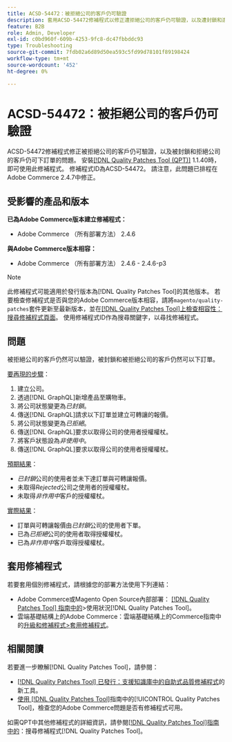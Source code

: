 ```yaml
---
title: ACSD-54472：被拒絕公司的客戶仍可驗證
description: 套用ACSD-54472修補程式以修正遭拒絕公司的客戶仍可驗證，以及遭封鎖和遭拒絕公司的客戶仍可下訂單的Adobe Commerce問題。
feature: B2B
role: Admin, Developer
exl-id: c0bd960f-609b-4253-9fc8-dc47fbbddc93
type: Troubleshooting
source-git-commit: 7fdb02a6d89d50ea593c5fd99d78101f89198424
workflow-type: tm+mt
source-wordcount: '452'
ht-degree: 0%

---
```


# ACSD-54472：被拒絕公司的客戶仍可驗證

ACSD-54472修補程式修正被拒絕公司的客戶仍可驗證，以及被封鎖和拒絕公司的客戶仍可下訂單的問題。 安裝[[!DNL Quality Patches Tool (QPT)]](https://experienceleague.adobe.com/zh-hant/docs/commerce-operations/tools/quality-patches-tool/quality-patches-tool-to-self-serve-quality-patches) 1.1.40時，即可使用此修補程式。 修補程式ID為ACSD-54472。 請注意，此問題已排程在Adobe Commerce 2.4.7中修正。

## 受影響的產品和版本

**已為Adobe Commerce版本建立修補程式：**

* Adobe Commerce （所有部署方法） 2.4.6

**與Adobe Commerce版本相容：**

* Adobe Commerce （所有部署方法） 2.4.6 - 2.4.6-p3

>[!NOTE]
>
>此修補程式可能適用於發行版本為[!DNL Quality Patches Tool]的其他版本。 若要檢查修補程式是否與您的Adobe Commerce版本相容，請將`magento/quality-patches`套件更新至最新版本，並在[[!DNL Quality Patches Tool]上檢查相容性：搜尋修補程式頁面](https://experienceleague.adobe.com/tools/commerce-quality-patches/index.html?lang=zh-Hant)。 使用修補程式ID作為搜尋關鍵字，以尋找修補程式。

## 問題

被拒絕公司的客戶仍然可以驗證，被封鎖和被拒絕公司的客戶仍然可以下訂單。

<u>要再現的步驟</u>：

1. 建立公司。
1. 透過[!DNL GraphQL]新增產品至購物車。
1. 將公司狀態變更為&#x200B;*已封鎖*。
1. 傳送[!DNL GraphQL]請求以下訂單並建立可轉讓的報價。
1. 將公司狀態變更為&#x200B;*已拒絕*。
1. 傳送[!DNL GraphQL]要求以取得公司的使用者授權權杖。
1. 將客戶狀態設為&#x200B;*非使用中*。
1. 傳送[!DNL GraphQL]要求以取得公司的使用者授權權杖。

<u>預期結果</u>：

* *已封鎖*&#x200B;公司的使用者並未下達訂單與可轉讓報價。
* 未取得&#x200B;*Rejected*&#x200B;公司之使用者的授權權杖。
* 未取得&#x200B;*非作用中*&#x200B;客戶的授權權杖。

<u>實際結果</u>：

* 訂單與可轉讓報價由&#x200B;*已封鎖*&#x200B;公司的使用者下單。
* 已為&#x200B;*已拒絕*&#x200B;公司的使用者取得授權權杖。
* 已為&#x200B;*非作用中*&#x200B;客戶取得授權權杖。

## 套用修補程式

若要套用個別修補程式，請根據您的部署方法使用下列連結：

* Adobe Commerce或Magento Open Source內部部署： [[!DNL Quality Patches Tool] 指南中的](/help/tools/quality-patches-tool/usage.md)>使用狀況[!DNL Quality Patches Tool]。
* 雲端基礎結構上的Adobe Commerce：雲端基礎結構上的Commerce指南中的[升級和修補程式>套用修補程式](https://experienceleague.adobe.com/docs/commerce-cloud-service/user-guide/develop/upgrade/apply-patches.html?lang=zh-Hant)。

## 相關閱讀

若要進一步瞭解[!DNL Quality Patches Tool]，請參閱：

* [[!DNL Quality Patches Tool] 已發行：支援知識庫中的自助式品質修補程式](https://experienceleague.adobe.com/zh-hant/docs/commerce-operations/tools/quality-patches-tool/quality-patches-tool-to-self-serve-quality-patches)的新工具。
* [使用 [!DNL Quality Patches Tool]](/help/tools/quality-patches-tool/patches-available-in-qpt/check-patch-for-magento-issue-with-magento-quality-patches.md)指南中的[!UICONTROL Quality Patches Tool]，檢查您的Adobe Commerce問題是否有修補程式可用。


如需QPT中其他修補程式的詳細資訊，請參閱[[!DNL Quality Patches Tool]指南中的](https://experienceleague.adobe.com/tools/commerce-quality-patches/index.html?lang=zh-Hant)：搜尋修補程式[!DNL Quality Patches Tool]。
